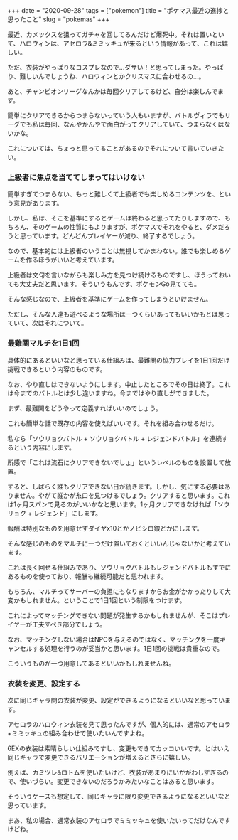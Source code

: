 +++
date = "2020-09-28"
tags = ["pokemon"]
title = "ポケマス最近の進捗と思ったこと"
slug = "pokemas"
+++

最近、カメックスを狙ってガチャを回してるんだけど爆死中。それは置いといて、ハロウィンは、アセロラ&ミミッキュが来るという情報があって、これは嬉しい。

ただ、衣装がやっぱりなコスプレなので...ダサい！と思ってしまった。やっぱり、難しいんでしょうね、ハロウィンとかクリスマスに合わせるの...。

あと、チャンピオンリーグなんかは毎回クリアしてるけど、自分は楽しんでます。

簡単にクリアできるからつまらないっていう人もいますが、バトルヴィラでもリーグでも私は毎回、なんやかんやで面白がってクリアしていて、つまらなくはないかな。

これについては、ちょっと思ってることがあるのでそれについて書いていきたい。

### 上級者に焦点を当ててしまってはいけない

簡単すぎてつまらない、もっと難しくて上級者でも楽しめるコンテンツを、という意見があります。

しかし、私は、そこを基準にするとゲームは終わると思ってたりしますので、もちろん、そのゲームの性質にもよりますが、ポケマスでそれをやると、ダメだろうと思っています。どんどんプレイヤーが減り、終了するでしょう。

なので、基本的には上級者のいうことは無視してかまわない。誰でも楽しめるゲームを作るほうがいいと考えています。

上級者は文句を言いながらも楽しみ方を見つけ続けるものですし、ほうっておいても大丈夫だと思います。そういうもんです、ポケモンGo見てても。

そんな感じなので、上級者を基準にゲームを作ってしまうといけません。

ただし、そんな人達も遊べるような場所は一つくらいあってもいいかもとは思っていて、次はそれについて。

### 最難関マルチを1日1回

具体的にあるといいなと思っている仕組みは、最難関の協力プレイを1日1回だけ挑戦できるという内容のものです。

なお、やり直しはできないようにします。中止したところでその日は終了。これは今までのバトルとは少し違いますね。今まではやり直しができました。

まず、最難関をどうやって定義すればいいのでしょう。

これも簡単な話で既存の内容を使えばいいです。それを組み合わせるだけ。

私なら「ソウリョクバトル + ソウリョクバトル + レジェンドバトル」を連続するという内容にします。

所感で「これは流石にクリアできないでしょ」というレベルのものを設置して放置。

すると、しばらく誰もクリアできない日が続きます。しかし、気にする必要はありません。やがて誰かが糸口を見つけるでしょう。クリアすると思います。これは1ヶ月スパンで見るのがいいかなと思います。1ヶ月クリアできなければ「ソウリョク + レジェンド」にします。

報酬は特別なものを用意せずダイヤx10とかノビシロ銀とかにします。

そんな感じのものをマルチに一つだけ置いておくといいんじゃないかと考えています。

これは長く回せる仕組みであり、ソウリョクバトルもレジェンドバトルもすでにあるものを使っており、報酬も継続可能だと思われます。

もちろん、マルチってサーバーの負担にもなりますからお金がかかったりして大変かもしれません。ということで1日1回という制限をつけます。

これによってマッチングできない問題が発生するかもしれませんが、そこはプレイヤーが工夫すべき部分でしょう。

なお、マッチングしない場合はNPCを与えるのではなく、マッチングを一度キャンセルする処理を行うのが妥当かと思います。1日1回の挑戦は貴重なので。

こういうものが一つ用意してあるといいかもしれませんね。

### 衣装を変更、設定する

次に同じキャラ間の衣装が変更、設定ができるようになるといいなと思っています。

アセロラのハロウィン衣装を見て思ったんですが、個人的には、通常のアセロラ+ミミッキュの組み合わせで使いたいんですよね。

6EXの衣装は素晴らしい仕組みですし、変更もできてカッコいいです。とはいえ同じキャラで変更できるバリエーションが増えるとさらに嬉しい。

例えば、カミツレ&ロトムを使いたいけど、衣装があまりにいかがわしすぎるので、使いづらい。変更できないのだろうかみたいなことはあると思います。

そういうケースも想定して、同じキャラに限り変更できるようになるといいなと思っています。

まあ、私の場合、通常衣装のアセロラでミミッキュを使いたいってだけなんですけどね。

